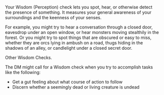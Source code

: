 Your Wisdom (Perception) check lets you spot, hear, or otherwise detect the presence of something. It measures your general awareness of your surroundings and the keenness of your senses.

For example, you might try to hear a conversation through a closed door, eavesdrop under an open window, or hear monsters moving stealthily in the forest. Or you might try to spot things that are obscured or easy to miss, whether they are orcs lying in ambush on a road, thugs hiding in the shadows of an alley, or candlelight under a closed secret door.


Other Wisdom Checks. 

The DM might call for a Wisdom check when you try to accomplish tasks like the following:

-   Get a gut feeling about what course of action to follow
-   Discern whether a seemingly dead or living creature is undead